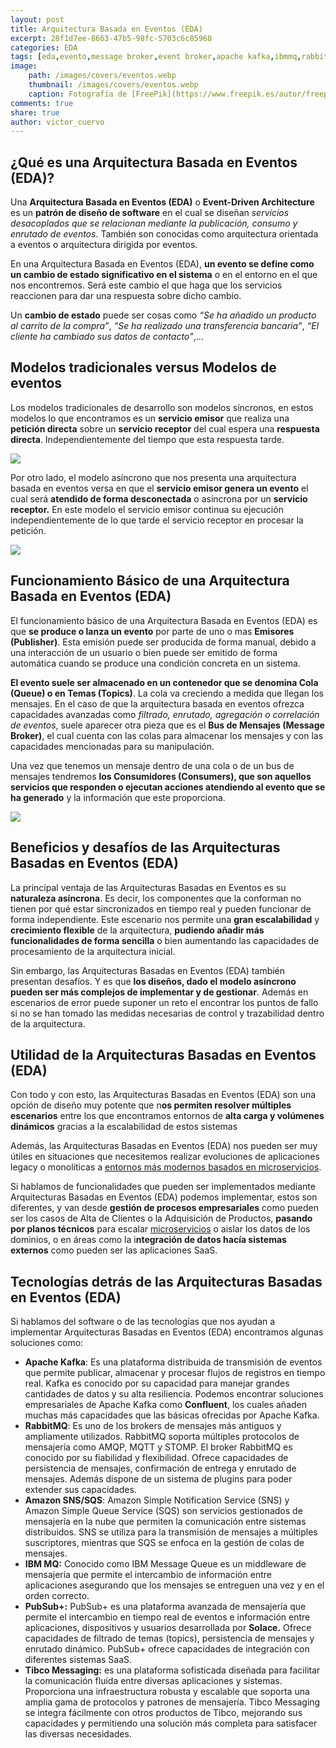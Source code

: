 ```yaml
---
layout: post
title: Arquitectura Basada en Eventos (EDA)
excerpt: 28f1d7ee-8663-47b5-98fc-5703c6c85968
categories: EDA
tags: [eda,evento,message broker,event broker,apache kafka,ibmmq,rabbitmq,tibco,pubsub+,solace,confluent]
image:
	path: /images/covers/eventos.webp
	thumbnail: /images/covers/eventos.webp
	caption: Fotografía de [FreePik](https://www.freepik.es/autor/freepik)
comments: true
share: true
author: victor_cuervo
---
```


## ¿Qué es una Arquitectura Basada en Eventos (EDA)?


Una **Arquitectura Basada en Eventos (EDA)** o **Event-Driven Architecture** es un **patrón de diseño de software** en el cual se diseñan _servicios desacoplados que se relacionan mediante la publicación, consumo y enrutado de eventos_. También son conocidas como arquitectura orientada a eventos o arquitectura dirigida por eventos.


En una Arquitectura Basada en Eventos (EDA), **un evento se define como un cambio de estado significativo en el sistema** o en el entorno en el que nos encontremos. Será este cambio el que haga que los servicios reaccionen para dar una respuesta sobre dicho cambio.


Un **cambio de estado** puede ser cosas como _“Se ha añadido un producto al carrito de la compra”_, _“Se ha realizado una transferencia bancaria”_, _“El cliente ha cambiado sus datos de contacto”_,… 


## Modelos tradicionales versus Modelos de eventos


Los modelos tradicionales de desarrollo son modelos síncronos, en estos modelos lo que encontramos es un **servicio emisor** que realiza una **petición directa** sobre un **servicio receptor** del cual espera una **respuesta directa**. Independientemente del tiempo que esta respuesta tarde.


![](https://arquitectoit.com/images/eda/modelo-sincrono.png)


Por otro lado, el modelo asíncrono que nos presenta una arquitectura basada en eventos versa en que el **servicio emisor genera un evento** el cual será **atendido de forma desconectada** o asíncrona por un **servicio receptor.** En este modelo el servicio emisor continua su ejecución independientemente de lo que tarde el servicio receptor en procesar la petición.


![](https://arquitectoit.com/images/eda/modelo-asincrono.png)


## Funcionamiento Básico de una Arquitectura Basada en Eventos (EDA)


El funcionamiento básico de una Arquitectura Basada en Eventos (EDA) es que **se produce o lanza un evento** por parte de uno o mas **Emisores (Publisher)**. Esta emisión puede ser producida de forma manual, debido a una interacción de un usuario o bien puede ser emitido de forma automática cuando se produce una condición concreta en un sistema.


**El evento suele ser almacenado en un contenedor que se denomina Cola (Queue) o en Temas (Topics)**. La cola va creciendo a medida que llegan los mensajes. En el caso de que la arquitectura basada en eventos ofrezca capacidades avanzadas como _filtrado, enrutado, agregación o correlación de eventos_, suele aparecer otra pieza que es el **Bus de Mensajes (Message Broker)**, el cual cuenta con las colas para almacenar los mensajes y con las capacidades mencionadas para su manipulación.


Una vez que tenemos un mensaje dentro de una cola o de un bus de mensajes tendremos **los Consumidores (Consumers), que son aquellos servicios que responden o ejecutan acciones atendiendo al evento que se ha generado** y la información que este proporciona.


![](https://arquitectoit.com/images/eda/arquitectura-eda.png)


## Beneficios y desafíos de las Arquitecturas Basadas en Eventos (EDA)


La principal ventaja de las Arquitecturas Basadas en Eventos es su **naturaleza asíncrona**. Es decir, los componentes que la conforman no tienen por qué estar sincronizados en tiempo real y pueden funcionar de forma independiente. Este escenario nos permite una **gran escalabilidad** y **crecimiento flexible** de la arquitectura, **pudiendo añadir más funcionalidades de forma sencilla** o bien aumentando las capacidades de procesamiento de la arquitectura inicial.


Sin embargo, las Arquitecturas Basadas en Eventos (EDA) también presentan desafíos. Y es que **los diseños, dado el modelo asíncrono pueden ser más complejos de implementar y de gestionar**. Además en escenarios de error puede suponer un reto el encontrar los puntos de fallo si no se han tomado las medidas necesarias de control y trazabilidad dentro de la arquitectura.


## Utilidad de la Arquitecturas Basadas en Eventos (EDA)


Con todo y con esto, las Arquitecturas Basadas en Eventos (EDA) son una opción de diseño muy potente que n**os permiten resolver múltiples escenarios** entre los que encontramos entornos de **alta carga y volúmenes dinámicos** gracias a la escalabilidad de estos sistemas


Además, las Arquitecturas Basadas en Eventos (EDA) nos pueden ser muy útiles en situaciones que necesitemos realizar evoluciones de aplicaciones legacy o monolíticas a [entornos más modernos basados en microservicios](https://arquitectoit.com/microservicios/).


Si hablamos de funcionalidades que pueden ser implementados mediante Arquitecturas Basadas en Eventos (EDA) podemos implementar, estos son diferentes, y van desde **gestión de procesos empresariales** como pueden ser los casos de Alta de Clientes o la Adquisición de Productos, **pasando por planos técnicos** para escalar [microservicios](https://arquitectoit.com/microservicios/) o aislar los datos de los dominios, o en áreas como la i**ntegración de datos hacía sistemas externos** como pueden ser las aplicaciones SaaS.


## Tecnologías detrás de las Arquitecturas Basadas en Eventos (EDA)


Si hablamos del software o de las tecnologías que nos ayudan a implementar Arquitecturas Basadas en Eventos (EDA) encontramos algunas soluciones como:

- **Apache Kafka**: Es una plataforma distribuida de transmisión de eventos que permite publicar, almacenar y procesar flujos de registros en tiempo real. Kafka es conocido por su capacidad para manejar grandes cantidades de datos y su alta resiliencia. Podemos encontrar soluciones empresariales de Apache Kafka como **Confluent**, los cuales añaden muchas más capacidades que las básicas ofrecidas por Apache Kafka.
- **RabbitMQ**: Es uno de los brokers de mensajes más antiguos y ampliamente utilizados. RabbitMQ soporta múltiples protocolos de mensajería como AMQP, MQTT y STOMP. El broker RabbitMQ es conocido por su fiabilidad y flexibilidad. Ofrece capacidades de persistencia de mensajes, confirmación de entrega y enrutado de mensajes. Además dispone de un sistema de plugins para poder extender sus capacidades.
- **Amazon SNS/SQS**: Amazon Simple Notification Service (SNS) y Amazon Simple Queue Service (SQS) son servicios gestionados de mensajería en la nube que permiten la comunicación entre sistemas distribuidos. SNS se utiliza para la transmisión de mensajes a múltiples suscriptores, mientras que SQS se enfoca en la gestión de colas de mensajes.
- **IBM MQ:** Conocido como IBM Message Queue es un middleware de mensajería que permite el intercambio de información entre aplicaciones asegurando que los mensajes se entreguen una vez y en el orden correcto.
- **PubSub+:** PubSub+ es una plataforma avanzada de mensajería que permite el intercambio en tiempo real de eventos e información entre aplicaciones, dispositivos y usuarios desarrollada por **Solace.** Ofrece capacidades de filtrado de temas (topics), persistencia de mensajes y enrutado dinámico. PubSub+ ofrece capacidades de integración con diferentes sistemas SaaS.
- **Tibco Messaging:** es una plataforma sofisticada diseñada para facilitar la comunicación fluida entre diversas aplicaciones y sistemas. Proporciona una infraestructura robusta y escalable que soporta una amplia gama de protocolos y patrones de mensajería. Tibco Messaging se integra fácilmente con otros productos de Tibco, mejorando sus capacidades y permitiendo una solución más completa para satisfacer las diversas necesidades.
